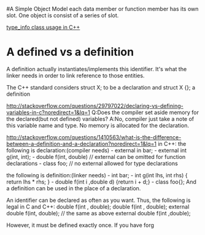 
#A Simple Object Model
each data member or function member has its own slot.
One object is consist of a series of slot.

[type_info class usage in C++](http://stackoverflow.com/questions/9248421/typeid-and-type-info-class)


# A defined vs a definition
A definition actually instantiates/implements this identifier.
It's what the linker needs in order to link reference to those entities.


The C++ standard considers struct X; to be a declaration and struct X {}; a definition


http://stackoverflow.com/questions/29797022/declaring-vs-defining-variables-in-c?noredirect=1&lq=1
Q:Does the compiler set aside memory for the declared(but not defined) variables?
A:No, compiler just take a note of this variable name and type. No memory is allocated for the declaration.


http://stackoverflow.com/questions/1410563/what-is-the-difference-between-a-definition-and-a-declaration?noredirect=1&lq=1
in C++:
the following is declaration:(compiler needs)
    - external in bar;
    - external int g(int, int);
    - double f(int, double) // external can be omitted for function declarations
    - class foo; // no external allowed for type declarations

the following is definition:(linker needs)
    - int bar;
    - int g(int lhs, int rhs) { return lhs * rhs; }
    - double f(int i ,double d) {return i + d;}
    - class foo{};
And a definition can be used in the place of a declaration.

An identifier can be declared as often as you want. Thus, the following is legal in C and C++:
    double f(int , double);
    double f(int , double);
    external double f(int, double); // the same as above
    external double f(int ,double);

However, it must be defined exactly once.
If you have forg



